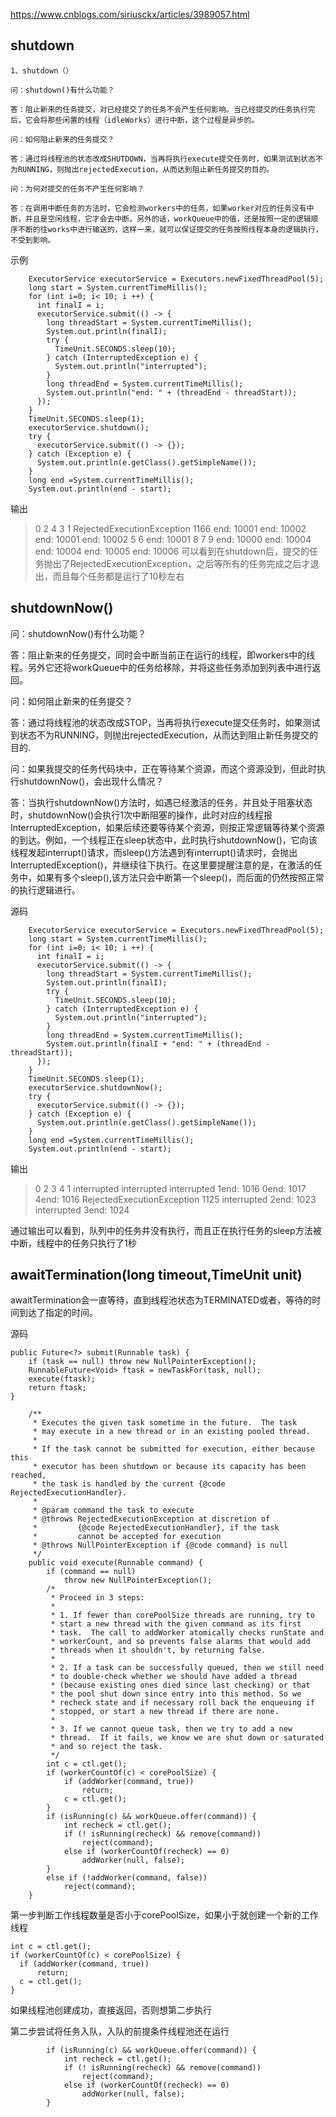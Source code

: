 https://www.cnblogs.com/siriusckx/articles/3989057.html

## shutdown
```
1、shutdown（）

问：shutdown()有什么功能？

答：阻止新来的任务提交，对已经提交了的任务不会产生任何影响。当已经提交的任务执行完后，它会将那些闲置的线程（idleWorks）进行中断，这个过程是异步的。

问：如何阻止新来的任务提交？

答：通过将线程池的状态改成SHUTDOWN，当再将执行execute提交任务时，如果测试到状态不为RUNNING，则抛出rejectedExecution，从而达到阻止新任务提交的目的。

问：为何对提交的任务不产生任何影响？

答：在调用中断任务的方法时，它会检测workers中的任务，如果worker对应的任务没有中断，并且是空闲线程，它才会去中断。另外的话，workQueue中的值，还是按照一定的逻辑顺序不断的往works中进行输送的，这样一来，就可以保证提交的任务按照线程本身的逻辑执行，不受到影响。
```
示例
```
    ExecutorService executorService = Executors.newFixedThreadPool(5);
    long start = System.currentTimeMillis();
    for (int i=0; i< 10; i ++) {
      int finalI = i;
      executorService.submit(() -> {
        long threadStart = System.currentTimeMillis();
        System.out.println(finalI);
        try {
          TimeUnit.SECONDS.sleep(10);
        } catch (InterruptedException e) {
          System.out.println("interrupted");
        }
        long threadEnd = System.currentTimeMillis();
        System.out.println("end: " + (threadEnd - threadStart));
      });
    }
    TimeUnit.SECONDS.sleep(1);
    executorService.shutdown();
    try {
      executorService.submit(() -> {});
    } catch (Exception e) {
      System.out.println(e.getClass().getSimpleName());
    }
    long end =System.currentTimeMillis();
    System.out.println(end - start);
```
输出

> 0
> 2
> 4
> 3
> 1
> RejectedExecutionException
> 1166
> end: 10001
> end: 10002
> end: 10001
> end: 10002
> 5
> 6
> end: 10001
> 8
> 7
> 9
> end: 10000
> end: 10004
> end: 10004
> end: 10005
> end: 10006
> 可以看到在shutdown后，提交的任务抛出了RejectedExecutionException，之后等所有的任务完成之后才退出，而且每个任务都是运行了10秒左右

## shutdownNow()

问：shutdownNow()有什么功能？

答：阻止新来的任务提交，同时会中断当前正在运行的线程，即workers中的线程。另外它还将workQueue中的任务给移除，并将这些任务添加到列表中进行返回。

问：如何阻止新来的任务提交？

答：通过将线程池的状态改成STOP，当再将执行execute提交任务时，如果测试到状态不为RUNNING，则抛出rejectedExecution，从而达到阻止新任务提交的目的.

问：如果我提交的任务代码块中，正在等待某个资源，而这个资源没到，但此时执行shutdownNow()，会出现什么情况？

答：当执行shutdownNow()方法时，如遇已经激活的任务，并且处于阻塞状态时，shutdownNow()会执行1次中断阻塞的操作，此时对应的线程报InterruptedException，如果后续还要等待某个资源，则按正常逻辑等待某个资源的到达。例如，一个线程正在sleep状态中，此时执行shutdownNow()，它向该线程发起interrupt()请求，而sleep()方法遇到有interrupt()请求时，会抛出InterruptedException()，并继续往下执行。在这里要提醒注意的是，在激活的任务中，如果有多个sleep(),该方法只会中断第一个sleep()，而后面的仍然按照正常的执行逻辑进行。


源码
```
    ExecutorService executorService = Executors.newFixedThreadPool(5);
    long start = System.currentTimeMillis();
    for (int i=0; i< 10; i ++) {
      int finalI = i;
      executorService.submit(() -> {
        long threadStart = System.currentTimeMillis();
        System.out.println(finalI);
        try {
          TimeUnit.SECONDS.sleep(10);
        } catch (InterruptedException e) {
          System.out.println("interrupted");
        }
        long threadEnd = System.currentTimeMillis();
        System.out.println(finalI + "end: " + (threadEnd - threadStart));
      });
    }
    TimeUnit.SECONDS.sleep(1);
    executorService.shutdownNow();
    try {
      executorService.submit(() -> {});
    } catch (Exception e) {
      System.out.println(e.getClass().getSimpleName());
    }
    long end =System.currentTimeMillis();
    System.out.println(end - start);
```
输出

> 0
> 2
> 3
> 4
> 1
> interrupted
> interrupted
> interrupted
> 1end: 1016
> 0end: 1017
> 4end: 1016
> RejectedExecutionException
> 1125
> interrupted
> 2end: 1023
> interrupted
> 3end: 1024

通过输出可以看到，队列中的任务并没有执行，而且正在执行任务的sleep方法被中断，线程中的任务只执行了1秒

## **awaitTermination(long timeout,TimeUnit unit)**

awaitTermination会一直等待，直到线程池状态为TERMINATED或者，等待的时间到达了指定的时间。



源码
```
public Future<?> submit(Runnable task) {
    if (task == null) throw new NullPointerException();
    RunnableFuture<Void> ftask = newTaskFor(task, null);
    execute(ftask);
    return ftask;
}

    /**
     * Executes the given task sometime in the future.  The task
     * may execute in a new thread or in an existing pooled thread.
     *
     * If the task cannot be submitted for execution, either because this
     * executor has been shutdown or because its capacity has been reached,
     * the task is handled by the current {@code RejectedExecutionHandler}.
     *
     * @param command the task to execute
     * @throws RejectedExecutionException at discretion of
     *         {@code RejectedExecutionHandler}, if the task
     *         cannot be accepted for execution
     * @throws NullPointerException if {@code command} is null
     */
    public void execute(Runnable command) {
        if (command == null)
            throw new NullPointerException();
        /*
         * Proceed in 3 steps:
         *
         * 1. If fewer than corePoolSize threads are running, try to
         * start a new thread with the given command as its first
         * task.  The call to addWorker atomically checks runState and
         * workerCount, and so prevents false alarms that would add
         * threads when it shouldn't, by returning false.
         *
         * 2. If a task can be successfully queued, then we still need
         * to double-check whether we should have added a thread
         * (because existing ones died since last checking) or that
         * the pool shut down since entry into this method. So we
         * recheck state and if necessary roll back the enqueuing if
         * stopped, or start a new thread if there are none.
         *
         * 3. If we cannot queue task, then we try to add a new
         * thread.  If it fails, we know we are shut down or saturated
         * and so reject the task.
         */
        int c = ctl.get();
        if (workerCountOf(c) < corePoolSize) {
            if (addWorker(command, true))
                return;
            c = ctl.get();
        }
        if (isRunning(c) && workQueue.offer(command)) {
            int recheck = ctl.get();
            if (! isRunning(recheck) && remove(command))
                reject(command);
            else if (workerCountOf(recheck) == 0)
                addWorker(null, false);
        }
        else if (!addWorker(command, false))
            reject(command);
    }
```

第一步判断工作线程数量是否小于corePoolSize，如果小于就创建一个新的工作线程

```
int c = ctl.get();
if (workerCountOf(c) < corePoolSize) {
  if (addWorker(command, true))
      return;
  c = ctl.get();
}
```

如果线程池创建成功，直接返回，否则想第二步执行

第二步尝试将任务入队，入队的前提条件线程池还在运行

```
        if (isRunning(c) && workQueue.offer(command)) {
            int recheck = ctl.get();
            if (! isRunning(recheck) && remove(command))
                reject(command);
            else if (workerCountOf(recheck) == 0)
                addWorker(null, false);
        }
```

